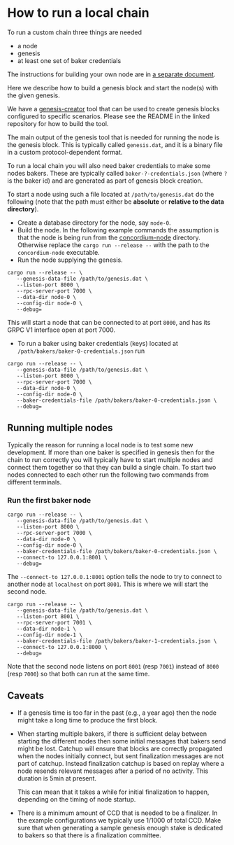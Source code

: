 # How to run a local chain

To run a custom chain three things are needed
- a node
- genesis
- at least one set of baker credentials

The instructions for building your own node are in [a separate
document](https://github.com/Concordium/concordium-node/tree/main/concordium-node#building-the-node).

Here we describe how to build a genesis block and start the node(s) with the
given genesis.

We have a
[genesis-creator](https://github.com/Concordium/concordium-misc-tools/tree/main/genesis-creator)
tool that can be used to create genesis blocks configured to specific scenarios.
Please see the README in the linked repository for how to build the tool.

The main output of the genesis tool that is needed for running the node is the
genesis block. This is typically called `genesis.dat`, and it is a binary file
in a custom protocol-dependent format.

To run a local chain you will also need baker credentials to make some nodes
bakers. These are typically called `baker-?-credentials.json` (where `?` is the
baker id) and are generated as part of genesis block creation.

To start a node using such a file located at `/path/to/genesis.dat` do the
following (note that the path must either be **absolute** or **relative to the
data directory**).

- Create a database directory for the node, say `node-0`.
- Build the node. In the following example commands the assumption is that the
  node is being run from the
  [concordium-node](https://github.com/Concordium/concordium-node/tree/main/concordium-node)
  directory. Otherwise replace the `cargo run --release --` with the path to the
  `concordium-node` executable.
- Run the node supplying the genesis.

```console
cargo run --release -- \
   --genesis-data-file /path/to/genesis.dat \
   --listen-port 8000 \
   --rpc-server-port 7000 \
   --data-dir node-0 \
   --config-dir node-0 \
   --debug=
```

This will start a node that can be connected to at port `8000`, and has its GRPC
V1 interface open at port 7000.

- To run a baker using baker credentials (keys) located at
`/path/bakers/baker-0-credentials.json`  run

```console
cargo run --release -- \
   --genesis-data-file /path/to/genesis.dat \
   --listen-port 8000 \
   --rpc-server-port 7000 \
   --data-dir node-0 \
   --config-dir node-0 \
   --baker-credentials-file /path/bakers/baker-0-credentials.json \
   --debug=
```

## Running multiple nodes

Typically the reason for running a local node is to test some new development.
If more than one baker is specified in genesis then for the chain to run
correctly you will typically have to start multiple nodes and connect them
together so that they can build a single chain. To start two nodes connected to
each other run the following two commands from different terminals.

### Run the first baker node

```console
cargo run --release -- \
   --genesis-data-file /path/to/genesis.dat \
   --listen-port 8000 \
   --rpc-server-port 7000 \
   --data-dir node-0 \
   --config-dir node-0 \
   --baker-credentials-file /path/bakers/baker-0-credentials.json \
   --connect-to 127.0.0.1:8001 \
   --debug=
```

The `--connect-to 127.0.0.1:8001` option tells the node to try to connect to
another node at `localhost` on port `8001`. This is where we will start the
second node.

```console
cargo run --release -- \
   --genesis-data-file /path/to/genesis.dat \
   --listen-port 8001 \
   --rpc-server-port 7001 \
   --data-dir node-1 \
   --config-dir node-1 \
   --baker-credentials-file /path/bakers/baker-1-credentials.json \
   --connect-to 127.0.0.1:8000 \
   --debug=
```

Note that the second node listens on port `8001` (resp `7001`) instead of `8000`
(resp `7000`) so that both can run at the same time.

## Caveats

- If a genesis time is too far in the past (e.g., a year ago) then the node might
take a long time to produce the first block.

- When starting multiple bakers, if there is sufficient delay between starting
  the different nodes then some initial messages that bakers send might be lost.
  Catchup will ensure that blocks are correctly propagated when the nodes
  initially connect, but sent finalization messages are not part of catchup.
  Instead finalization catchup is based on replay where a node resends relevant
  messages after a period of no activity. This duration is 5min at present.
  
  This can mean that it takes a while for initial finalization to happen,
  depending on the timing of node startup.
  
- There is a minimum amount of CCD that is needed to be a finalizer. In the
  example configurations we typically use 1/1000 of total CCD. Make sure that
  when generating a sample genesis enough stake is dedicated to bakers so that
  there is a finalization committee.
